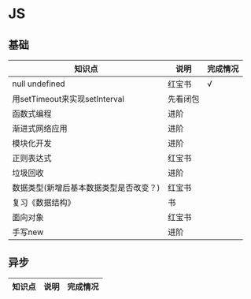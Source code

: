 # JS
## 基础

知识点                              |说明       |完成情况
------------------------------------|-----------|-------
null undefined                      |红宝书     |√
用setTimeout来实现setInterval        |先看闭包   |
函数式编程                           |进阶       |
渐进式网络应用                       |进阶       |
模块化开发                           |进阶       |
正则表达式                           |红宝书     |
垃圾回收                             |进阶       |
数据类型(新增后基本数据类型是否改变？) |红宝书     |
复习《数据结构》                      |书         |
面向对象                             |红宝书      |
手写new                              |进阶       |

## 异步

知识点                              |说明       |完成情况
------------------------------------|-----------|-------
